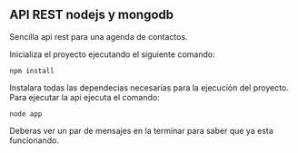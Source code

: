 ## API REST nodejs y mongodb

Sencilla api rest para una agenda de contactos.

Inicializa el proyecto ejecutando el siguiente comando:

```
npm install
```

Instalara todas las dependecias necesarias para la ejecución del proyecto.
Para ejecutar la api ejecuta el comando:

```
node app
```

Deberas ver un par de mensajes en la terminar para saber que ya esta funcionando. 